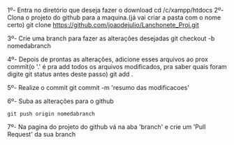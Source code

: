 1º- Entra no diretório que deseja fazer o download
    cd /c/xampp/htdocs
2º- Clona o projeto do github para a maquina.(já vai criar a pasta com o nome certo)
    git clone https://github.com/joaodejulio/Lanchonete_Proj.git
    
3º- Crie uma branch para fazer as alterações desejadas
    git checkout -b nomedabranch
    
4º- Depois de prontas as alterações, adicione esses arquivos ao prox commit(o '.' é pra add todos os arquivos modificados, pra saber quais foram digite git status antes deste passo)
    git add . 

5º- Realize o commit
    git commit -m 'resumo das modificacoes'

6º- Suba as alterações para o github

    git push origin nomedabranch
    
7º- Na pagina do projeto do github vá na aba 'branch' e crie um 'Pull Request' da sua branch
